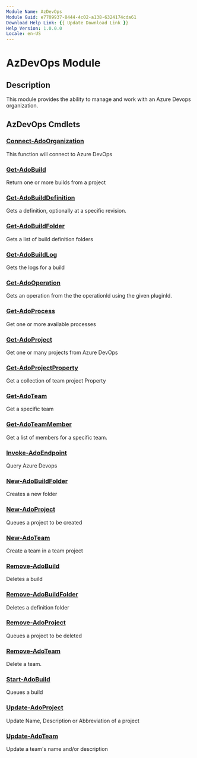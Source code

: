 ```yaml
---
Module Name: AzDevOps
Module Guid: e7709937-8444-4c02-a138-6324174cda61
Download Help Link: {{ Update Download Link }}
Help Version: 1.0.0.0
Locale: en-US
---
```


# AzDevOps Module

## Description

This module provides the ability to manage and work with an Azure Devops organization.

## AzDevOps Cmdlets

### [Connect-AdoOrganization](Connect-AdoOrganization.md)

This function will connect to Azure DevOps

### [Get-AdoBuild](Get-AdoBuild.md)

Return one or more builds from a project

### [Get-AdoBuildDefinition](Get-AdoBuildDefinition.md)

Gets a definition, optionally at a specific revision.

### [Get-AdoBuildFolder](Get-AdoBuildFolder.md)

Gets a list of build definition folders

### [Get-AdoBuildLog](Get-AdoBuildLog.md)

Gets the logs for a build

### [Get-AdoOperation](Get-AdoOperation.md)

Gets an operation from the the operationId using the given pluginId.

### [Get-AdoProcess](Get-AdoProcess.md)

Get one or more available processes

### [Get-AdoProject](Get-AdoProject.md)

Get one or many projects from Azure DevOps

### [Get-AdoProjectProperty](Get-AdoProjectProperty.md)

Get a collection of team project Property

### [Get-AdoTeam](Get-AdoTeam.md)

Get a specific team

### [Get-AdoTeamMember](Get-AdoTeamMember.md)

Get a list of members for a specific team.

### [Invoke-AdoEndpoint](Invoke-AdoEndpoint.md)

Query Azure Devops

### [New-AdoBuildFolder](New-AdoBuildFolder.md)

Creates a new folder

### [New-AdoProject](New-AdoProject.md)

Queues a project to be created

### [New-AdoTeam](New-AdoTeam.md)

Create a team in a team project

### [Remove-AdoBuild](Remove-AdoBuild.md)

Deletes a build

### [Remove-AdoBuildFolder](Remove-AdoBuildFolder.md)

Deletes a definition folder

### [Remove-AdoProject](Remove-AdoProject.md)

Queues a project to be deleted

### [Remove-AdoTeam](Remove-AdoTeam.md)

Delete a team.

### [Start-AdoBuild](Start-AdoBuild.md)

Queues a build

### [Update-AdoProject](Update-AdoProject.md)

Update Name, Description or Abbreviation of a project

### [Update-AdoTeam](Update-AdoTeam.md)

Update a team's name and/or description
